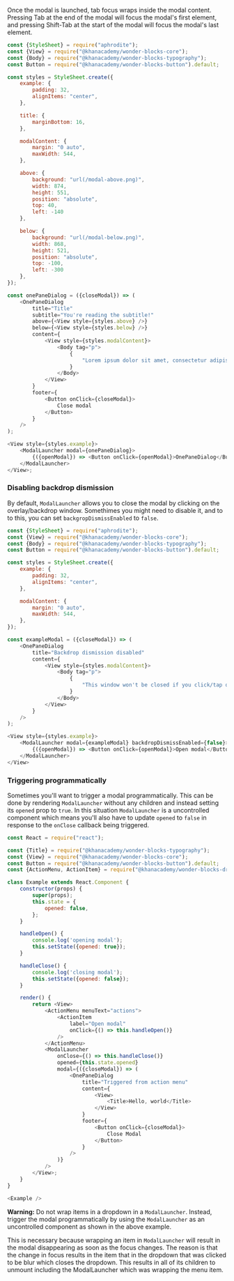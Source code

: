 Once the modal is launched, tab focus wraps inside the modal content. Pressing Tab at the end of the modal will focus the modal's first element, and pressing Shift-Tab at the start of the modal will focus the modal's last element.

```js
const {StyleSheet} = require("aphrodite");
const {View} = require("@khanacademy/wonder-blocks-core");
const {Body} = require("@khanacademy/wonder-blocks-typography");
const Button = require("@khanacademy/wonder-blocks-button").default;

const styles = StyleSheet.create({
    example: {
        padding: 32,
        alignItems: "center",
    },

    title: {
        marginBottom: 16,
    },

    modalContent: {
        margin: "0 auto",
        maxWidth: 544,
    },

    above: {
        background: "url(/modal-above.png)",
        width: 874,
        height: 551,
        position: "absolute",
        top: 40,
        left: -140
    },

    below: {
        background: "url(/modal-below.png)",
        width: 868,
        height: 521,
        position: "absolute",
        top: -100,
        left: -300
    },
});

const onePaneDialog = ({closeModal}) => (
    <OnePaneDialog
        title="Title"
        subtitle="You're reading the subtitle!"
        above={<View style={styles.above} />}
        below={<View style={styles.below} />}
        content={
            <View style={styles.modalContent}>
                <Body tag="p">
                    {
                        "Lorem ipsum dolor sit amet, consectetur adipiscing elit, sed do eiusmod tempor incididunt ut labore et dolore magna aliqua. Ut enim ad minim veniam, quis nostrud exercitation ullamco laboris nisi ut aliquip ex ea commodo consequat. Duis aute irure dolor in reprehenderit in voluptate velit esse cillum dolore eu fugiat nulla pariatur. Excepteur sint occaecat cupidatat non proident, sunt in culpa qui officia deserunt mollit anim id est."
                    }
                </Body>
            </View>
        }
        footer={
            <Button onClick={closeModal}>
                Close modal
            </Button>
        }
    />
);

<View style={styles.example}>
    <ModalLauncher modal={onePaneDialog}>
        {({openModal}) => <Button onClick={openModal}>OnePaneDialog</Button>}
    </ModalLauncher>
</View>;
```

### Disabling backdrop dismission

By default, `ModalLauncher` allows you to close the modal by clicking on the overlay/backdrop window. Somethimes you might need to disable it, and to to this, you can set `backgropDismissEnabled` to `false`.

```js
const {StyleSheet} = require("aphrodite");
const {View} = require("@khanacademy/wonder-blocks-core");
const {Body} = require("@khanacademy/wonder-blocks-typography");
const Button = require("@khanacademy/wonder-blocks-button").default;

const styles = StyleSheet.create({
    example: {
        padding: 32,
        alignItems: "center",
    },

    modalContent: {
        margin: "0 auto",
        maxWidth: 544,
    },
});

const exampleModal = ({closeModal}) => (
    <OnePaneDialog
        title="Backdrop dismission disabled"
        content={
            <View style={styles.modalContent}>
                <Body tag="p">
                    {
                        "This window won't be closed if you click/tap outside of the ModalPanel. To do that, you can still press `esc` or use the close button located on the top right."
                    }
                </Body>
            </View>
        }
    />
);

<View style={styles.example}>
    <ModalLauncher modal={exampleModal} backdropDismissEnabled={false}>
        {({openModal}) => <Button onClick={openModal}>Open modal</Button>}
    </ModalLauncher>
</View>
```

### Triggering programmatically

Sometimes you'll want to trigger a modal programmatically. This can be done
by rendering `ModalLauncher` without any children and instead setting its
`opened` prop to `true`.  In this situation `ModalLauncher` is a uncontrolled
component which means you'll also have to update `opened` to `false` in
response to the `onClose` callback being triggered.

```js
const React = require("react");

const {Title} = require("@khanacademy/wonder-blocks-typography");
const {View} = require("@khanacademy/wonder-blocks-core");
const Button = require("@khanacademy/wonder-blocks-button").default;
const {ActionMenu, ActionItem} = require("@khanacademy/wonder-blocks-dropdown");

class Example extends React.Component {
    constructor(props) {
        super(props);
        this.state = {
            opened: false,
        };
    }

    handleOpen() {
        console.log('opening modal');
        this.setState({opened: true});
    }

    handleClose() {
        console.log('closing modal');
        this.setState({opened: false});
    }

    render() {
        return <View>
            <ActionMenu menuText="actions">
                <ActionItem
                    label="Open modal"
                    onClick={() => this.handleOpen()}
                />
            </ActionMenu>
            <ModalLauncher
                onClose={() => this.handleClose()}
                opened={this.state.opened}
                modal={({closeModal}) => (
                    <OnePaneDialog
                        title="Triggered from action menu"
                        content={
                            <View>
                                <Title>Hello, world</Title>
                            </View>
                        }
                        footer={
                            <Button onClick={closeModal}>
                                Close Modal
                            </Button>
                        }
                    />
                )}
            />
        </View>;
    }
}

<Example />
```

**Warning:** Do not wrap items in a dropdown in a `ModalLauncher`.  Instead, trigger
the modal programmatically by using the `ModalLauncher` as an uncontrolled component
as shown in the above example.

This is necessary because wrapping an item in `ModalLauncher` will result in the
modal disappearing as soon as the focus changes.  The reason is that the change in
focus results in the item that in the dropdown that was clicked to be blur which
closes the dropdown.  This results in all of its children to unmount including the
ModalLauncher which was wrapping the menu item.
